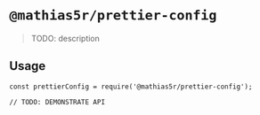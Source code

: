 # `@mathias5r/prettier-config`

> TODO: description

## Usage

```
const prettierConfig = require('@mathias5r/prettier-config');

// TODO: DEMONSTRATE API
```
